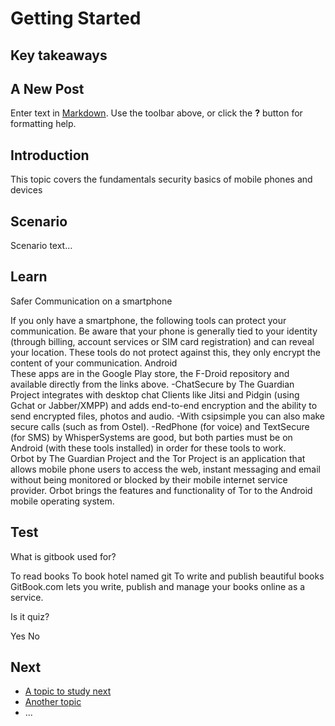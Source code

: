 # Getting Started
## Key takeaways
## A New Post

Enter text in [Markdown](http://daringfireball.net/projects/markdown/). Use the toolbar above, or click the **?** button for formatting help.


## Introduction
This topic covers the fundamentals security basics of mobile phones and devices


## Scenario
Scenario text...

## Learn
Safer Communication on a smartphone

If you only have a smartphone, the following tools can protect your communication. Be aware that your phone is generally tied to your identity (through billing, account services or SIM card registration) and can reveal your location. These tools do not protect against this, they only encrypt the content of your communication.
Android
<br>
These apps are in the Google Play store, the F-Droid repository and available directly from the links above.
-ChatSecure by The Guardian Project integrates with desktop chat Clients like Jitsi and Pidgin (using Gchat or Jabber/XMPP) and adds end-to-end encryption and the ability to send encrypted files, photos and audio.
-With csipsimple you can also make secure calls (such as from Ostel).
-RedPhone (for voice) and TextSecure (for SMS) by WhisperSystems are good, but both parties must be on Android (with these tools installed) in order for these tools to work.
<br>
Orbot by The Guardian Project and the Tor Project is an application that allows mobile phone users to access the web, instant messaging and email without being monitored or blocked by their mobile internet service provider. Orbot brings the features and functionality of Tor to the Android mobile operating system.


## Test
<quiz name="Gitbook Quiz">
    <question multiple>
        <p>What is gitbook used for?</p>
        <answer correct>To read books</answer>
        <answer>To book hotel named git</answer>
        <answer correct>To write and publish beautiful books</answer>
        <explanation>GitBook.com lets you write, publish and manage your books online as a service.</explanation>
    </question>
    <question>
        <p>Is it quiz?</p>
        <answer correct>Yes</answer>
        <answer>No</answer>
    </question>
</quiz>

## Next
 * [A topic to study next](en/topics/_topic/_unit/index.md)
 * [Another topic](en/topics/_topic/_unit/index.md)
 * ...

